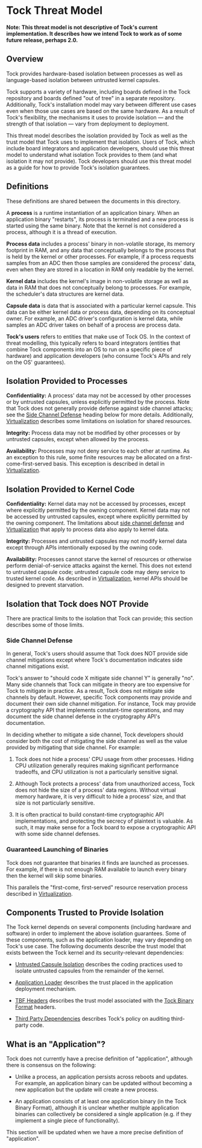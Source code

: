 Tock Threat Model
=================


**Note: This threat model is not descriptive of Tock's current implementation.
It describes how we intend Tock to work as of some future release, perhaps
2.0.**

## Overview

Tock provides hardware-based isolation between processes as well as
language-based isolation between untrusted kernel capsules.

Tock supports a variety of hardware, including boards defined in the Tock
repository and boards defined "out of tree" in a separate repository.
Additionally, Tock's installation model may vary between different use cases
even when those use cases are based on the same hardware. As a result of Tock's
flexibility, the mechanisms it uses to provide isolation — and the strength of
that isolation — vary from deployment to deployment.

This threat model describes the isolation provided by Tock as well as the trust
model that Tock uses to implement that isolation. Users of Tock, which include
board integrators and application developers, should use this threat model to
understand what isolation Tock provides to them (and what isolation it may not
provide). Tock developers should use this threat model as a guide for how to
provide Tock's isolation guarantees.

## Definitions

These definitions are shared between the documents in this directory.

A **process** is a runtime instantiation of an application binary. When an
application binary "restarts", its process is terminated and a new process is
started using the same binary. Note that the kernel is not considered a process,
although it is a thread of execution.

**Process data** includes a process' binary in non-volatile storage, its memory
footprint in RAM, and any data that conceptually belongs to the process that is
held by the kernel or other processes. For example, if a process requests
samples from an ADC then those samples are considered the process' data, even
when they are stored in a location in RAM only readable by the kernel.

**Kernel data** includes the kernel's image in non-volatile storage as well as
data in RAM that does not conceptually belong to processes. For example, the
scheduler's data structures are kernel data.

**Capsule data** is data that is associated with a particular kernel capsule.
This data can be either kernel data or process data, depending on its
conceptual owner. For example, an ADC driver's configuration is kernel data,
while samples an ADC driver takes on behalf of a process are process data.

**Tock's users** refers to entities that make use of Tock OS. In the context of
threat modelling, this typically refers to board integrators (entities that
combine Tock components into an OS to run on a specific piece of hardware) and
application developers (who consume Tock's APIs and rely on the OS' guarantees).

## Isolation Provided to Processes

**Confidentiality:** A process' data may not be accessed by other processes or
by untrusted capsules, unless explicitly permitted by the process. Note that
Tock does not generally provide defense against side channel attacks; see the
[Side Channel Defense](#side-channel-defense) heading below for more details.
Additionally, [Virtualization](Virtualization.md) describes some limitations on
isolation for shared resources.

**Integrity:** Process data may not be modified by other processes or by
untrusted capsules, except when allowed by the process.

**Availability:** Processes may not deny service to each other at runtime. As an
exception to this rule, some finite resources may be allocated on a
first-come-first-served basis. This exception is described in detail in
[Virtualization](Virtualization.md).

## Isolation Provided to Kernel Code

**Confidentiality:** Kernel data may not be accessed by processes, except
where explicitly permitted by the owning component. Kernel data may not be
accessed by untrusted capsules, except where explicitly permitted by the owning
component. The limitations about [side channel defense](#side-channel-defense)
and [Virtualization](Virtualization.md) that apply to process data also apply to
kernel data.

**Integrity:** Processes and untrusted capsules may not modify kernel data
except through APIs intentionally exposed by the owning code.

**Availability:** Processes cannot starve the kernel of resources or otherwise
perform denial-of-service attacks against the kernel. This does not extend to
untrusted capsule code; untrusted capsule code may deny service to trusted
kernel code. As described in [Virtualization](Virtualization.md), kernel APIs
should be designed to prevent starvation.

## Isolation that Tock does NOT Provide

There are practical limits to the isolation that Tock can provide; this section
describes some of those limits.

### Side Channel Defense

In general, Tock's users should assume that Tock does NOT provide side channel
mitigations except where Tock's documentation indicates side channel mitigations
exist.

Tock's answer to "should code X mitigate side channel Y" is generally "no". Many
side channels that Tock can mitigate in theory are too expensive for Tock to
mitigate in practice. As a result, Tock does not mitigate side channels by
default. However, specific Tock components may provide and document their own
side channel mitigation. For instance, Tock may provide a cryptography API that
implements constant-time operations, and may document the side channel defense
in the cryptography API's documentation.

In deciding whether to mitigate a side channel, Tock developers should consider
both the cost of mitigating the side channel as well as the value provided by
mitigating that side channel. For example:

1. Tock does not hide a process' CPU usage from other processes. Hiding CPU
   utilization generally requires making significant performance tradeoffs, and
   CPU utilization is not a particularly sensitive signal.

1. Although Tock protects a process' data from unauthorized access, Tock does
   not hide the size of a process' data regions. Without virtual memory
   hardware, it is very difficult to hide a process' size, and that size is not
   particularly sensitive.

1. It is often practical to build constant-time cryptographic API
   implementations, and protecting the secrecy of plaintext is valuable. As
   such, it may make sense for a Tock board to expose a cryptographic API with
   some side channel defenses.

### Guaranteed Launching of Binaries

Tock does not guarantee that binaries it finds are launched as processes. For
example, if there is not enough RAM available to launch every binary then the
kernel will skip some binaries.

This parallels the "first-come, first-served" resource reservation process
described in [Virtualization](Virtualization.md#availability).

## Components Trusted to Provide Isolation

The Tock kernel depends on several components (including hardware and software)
in order to implement the above isolation guarantees. Some of these components,
such as the application loader, may vary depending on Tock's use case. The
following documents describe the trust model that exists between the Tock kernel
and its security-relevant dependencies:

- [Untrusted Capsule Isolation](Untrusted_Capsule_Isolation.md) describes the
  coding practices used to isolate untrusted capsules from the remainder of the
  kernel.

- [Application Loader](Application_Loader.md) describes the trust placed in the
  application deployment mechanism.

- [TBF Headers](TBF_Headers.md) describes the trust model associated with the
  [Tock Binary Format](../TockBinaryFormat.md) headers.

- [Third Party Dependencies](Third_Party_Dependencies.md) describes Tock's
  policy on auditing third-party code.

## What is an "Application"?

Tock does not currently have a precise definition of "application", although
there is consensus on the following:

- Unlike a process, an application persists across reboots and updates. For
  example, an application binary can be updated without becoming a new
  application but the update will create a new process.

- An application consists of at least one application binary (in the Tock Binary
  Format), although it is unclear whether multiple application binaries can
  collectively be considered a single application (e.g. if they implement a
  single piece of functionality).

This section will be updated when we have a more precise definition of
"application".
